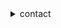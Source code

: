 <details>
    


<summary>contact</summary>
    
   
    enqueue@sahhar.io
    
<details>


<summary></summary>

        a list of sites I've found to be interesting at some point in time


            https://neuromancer.sk/std

            https://tools.ietf.org/id/draft-ietf-lwig-curve-representations-09.html

            https://sites.google.com/site/fullycapable/Home/thesendmailcapabilitiesissue

    
</details>


</details>
    

